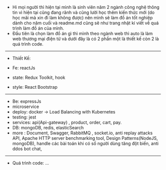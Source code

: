 + Hi mọi người thì hiện tại mình là sinh viên năm 2 ngành công nghệ thông tin vì hiện tại cũng đang rãnh và cũng lười học thêm kiến thức mới (do học mãi mà xin đi làm không được)
nên mình sẽ làm đồ án tốt nghiệp dành cho năm cuối và readme.md cũng sẽ như trang nhật kí viết về quá trình làm đồ án của mình.
+ Đầu tiên là chọn làm đồ án gì thì mình theo ngành web thì auto là làm web thương mại điện tử và dưới đây là có 2 phần một là thiết kế còn 2 là quá trình code.
----------------------------------------------------------------------------------
+ Thiết Kế:

+ Fe: reactJs
+ state: Redux Toolkit, hook
+ style: React Bootstrap
------------------------------------------------------------
+ Be: expressJs
+ microservice
+ deploy: docker -> Load Balancing with Kubernetes 
+ testing: jest
+ services: api(Api-gateway) , product, order, cart, pay.
+ DB: mongoDB, redis, elasticSearch
+ more : Document, Swagger, RabbitMQ , socket.io, anti replay attacks API, Apache HTTP server benchmarking tool, Design Patterns(NodeJS, mongoDB), handle các bài toán khi có số người dùng tăng đột biến, anti ddos
bot chat, 







---------------------------------------
+ Quá trình code:
...
